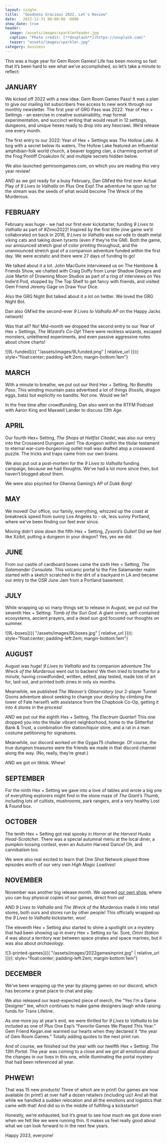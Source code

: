 ```yaml
---
layout: single
title:  "Goodness Gracious 2022, Let's Review"
date:   2022-12-31 00:00:00 -0800
show_date: true
header:
  image: /assets/images/sparklerheader.jpg
  caption: "Photo credit: [**Unsplash**](https://unsplash.com)"
  teaser: "assets/images/sparkler.jpg"
category: business
---
```

This was a huge year for Gem Room Games! Life has been moving so fast that it’s been hard to see what we’ve accomplished, so let’s take a minute to reflect:

## JANUARY

We kicked off 2022 with a new idea: Gem Room Games Pass! It was a plan to give our mailing list subscribers free access to new work through our monthly newsletter. The first year of GRG Pass was 2022: Year of Hex + Settings - an exercise in creative sustainability, map format experimentation, and succinct writing that would result in 12 settings, dungeons, and unique hexes ready to drop into any hexcrawl. We’d release one every month.

The first entry to our 2022: Year of Hex + Settings was *The Hollow Lake*. A bog with a secret below its waters, The Hollow Lake featured an influential amphibian-folk world church, a beaver logging clan, a charming portrait of the Frog Pontiff Croakulon IV, and multiple secrets hidden below.

We also launched gemroomgames.com, on which you are reading this very year review!

AND as we got ready for a busy February, Dan GM’ed the first ever Actual Play of *9 Lives to Valhalla* on Plus One Exp! The adventure he spun up for the stream was the seeds of what would become The Wreck of the Murderous.

## FEBRUARY

February was huge - we had our first ever kickstarter, funding *9 Lives to Valhalla* as part of #Zimo2022! Inspired by the first little zine game we’d collaborated on back in 2016, *9 Lives to Valhalla* was our ode to death metal viking cats and taking down tyrants (even if they’re the GM). Both the game, our announced stretch goal of color printing throughout, and the unannounced stretch goal of a companion adventure funded within the first day. We were ecstatic and there were 27 days of funding to go!

We talked about it a lot. John MacGuire interviewed us on The Hambone & Friends Show, we chatted with Craig Duffy from Lunar Shadow Designs and Joie Martin of Drowning Moon Studios as part of a ring of interviews on Yes Indie’d Pod, stopped by The Top Shelf to get fancy with friends, and visited Gem Friend Jeremy Gage on Draw Your Dice. 

Also the GRG Night Bot talked about it a lot on twitter. We loved the GRG Night Bot.

Dan also GM’ed the second-ever *9 Lives to Valhalla AP* on the Happy Jacks network!

Was that all? No! Mid-month we dropped the second entry to our Year of Hex + Settings, *The Wizard’s Co-Op*! There were reckless wizards, escaped monsters, untethered experiments, and even passive aggressive notes about chore charts! 

![9L-funded]({{ "/assets/images/9Lfunded.png" | relative_url }}){: style="float:center; padding-left:2em; margin-bottom:1em"}
## MARCH

With a minute to breathe, we put out our third Hex + Setting, *No Bandits Pass*. This winding mountain pass advertised a lot of things (fossils, dragon eggs, bats) but explicitly no bandits. Not one. Would we lie?

In the free time after crowdfunding, Dan also went on the RTFM Podcast with Aaron King and Maxwell Lander to discuss *13th Age*.

## APRIL

Our fourth Hex+ Setting, *The Shops at Hellfist Citadel*, was also our entry into the Crossword Dungeon Jam! The dungeon within the titular testament to eternal war-cum-burgeoning outlet mall was drafted atop a crossword puzzle. The tricks and traps came from our own brains.

We also put out a post-mortem for the *9 Lives to Valhalla* funding campaign, because we had thoughts. We’ve had a lot more since then, but haven’t blogged about them.

We were also psyched for Ghenna Gaming’s AP of *Dukk Borg*!

## MAY

We moved! Our office, our family, everything, whizzed up the coast at breakneck speed from sunny Los Angeles to - ok, less sunny Portland, where we’ve been finding our feet ever since.

Moving didn’t slow down the fifth Hex + Setting, *Zyxord’s Gullet*! Did we feel like Xzibit, putting a dungeon in your dragon? Yes, yes we did.

## JUNE

From our castle of cardboard boxes came the sixth Hex + Setting, *The Salamander Consulate*. This volcanic portal to the Fire Salamander realm started with a sketch scratched in the dirt of a backyard in LA and became our entry to the OSR June Jam from a Portland basement. 

## JULY

While wrapping up so many things set to release in August, we put out the seventh Hex + Setting: *Tomb of the Sun God*. A giant orrery, self-contained ecosystems, ancient prayers, and a dead sun god focused our thoughts on summer.

![9L-boxes]({{ "/assets/images/9Lboxes.jpg" | relative_url }}){: style="float:center; padding-left:2em; margin-bottom:1em"}
## AUGUST

August was huge! *9 Lives to Valhalla* and its companion adventure *The Wreck of the Murderous* went out to backers! We then tried to breathe for a minute, having crowdfunded, written, edited, play tested, made lots of art for, laid out, and printed both zines in only six months.

Meanwhile, we published *The Weaver’s Observatory* (our 2-player Tunnel Goons adventure about seeking to change your destiny by climbing the tower of Fate herself) with assistance from the Chapbook Co-Op, getting it into 4 stores in the process!

AND we put out the eighth Hex + Setting, *The Electrum Quarter*! This one dropped you into the titular vibrant neighborhood, home to the Glitterfist Bank & Trust, a combination fire station/liquor store, and a rat in a man costume petitioning for signatures. 

Meanwhile, our discord worked on the Gygax75 challenge. Of course, the true dungeon treasures were the friends we made in that discord channel along the way. (No, really, they’re great.)

AND we got on tiktok. Whew!

## SEPTEMBER

For the ninth Hex + Setting we gave into a love of tables and wrote a big one of everything explorers might find in the stone maze of *The Giant’s Thumb*, including lots of cultists, mushrooms, park rangers, and a very healthy Lost & Found box.

## OCTOBER

The tenth Hex + Setting got real spooky in *Horror at the Harvest Husks Head-Scratcher*. There was a special autumnal menu at the local diner, a pumpkin-tossing contest, even an Autumn Harvest Dance! Oh, and cannibalism too.

We were also real excited to learn that One Shot Network played three episodes worth of our very own *High Magic Lowlives*!

## NOVEMBER

November was another big release month. We opened [our own shop](https://shop.gemroomgames.com), where you can buy physical copies of our games, direct from us!

AND *9 Lives to Valhalla* and *The Wreck of the Murderous* made it into retail stores, both ours and stores run by other people! This officially wrapped up the *9 Lives to Valhalla* kickstarter, woo!

The eleventh Hex + Setting also started to shine a spotlight on a mystery that had been showing up in every Hex + Setting so far. Sure, *Omni Station 4* was about a territory war between space pirates and space marines, but it was also about *archaeology*.

![3-printed-games]({{ "/assets/images/2022gamesinprint.jpg" | relative_url }}){: style="float:center; padding-left:2em; margin-bottom:1em"}
## DECEMBER

We’ve been wrapping up the year by playing games on our discord, which has become a great place to chat and play.

We also released our least-expected piece of merch, the “Yes I’m a Game Designer” tee, which continues to make game designers laugh while raising funds for Trans Lifeline.

As one more joy at year’s end, we were thrilled for *9 Lives to Valhalla* to be included as one of Plus One Exp’s “Favorite Games We Played This Year.” Gem Friend Kegan.exe warmed our hearts when they declared it “the year of Gem Room Games.” Totally adding quotes to the next print run.

And of course, we finished out the year with our twelfth Hex + Setting: *The 13th Portal*. The year was coming to a close and we got all emotional about the changes in our lives in this one, while illuminating the portal mystery that had been referenced all year.

## PHWEW!

That was 15 new products! Three of which are in print! Our games are now available (in print!) at over half a dozen retailers (including us)!  And all that while we handled a sudden relocation and all the emotions and logistics that came with that! And did so in the middle of fulfilling a kickstarter!

Honestly, we’re exhausted, but it’s great to see how much we got done even when we felt like we were running thin. It makes us feel really good about what we can look forward to in the next few years.

Happy 2023, everyone!